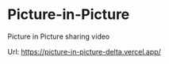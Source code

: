 # Picture-in-Picture
Picture in Picture sharing video

Url: https://picture-in-picture-delta.vercel.app/
